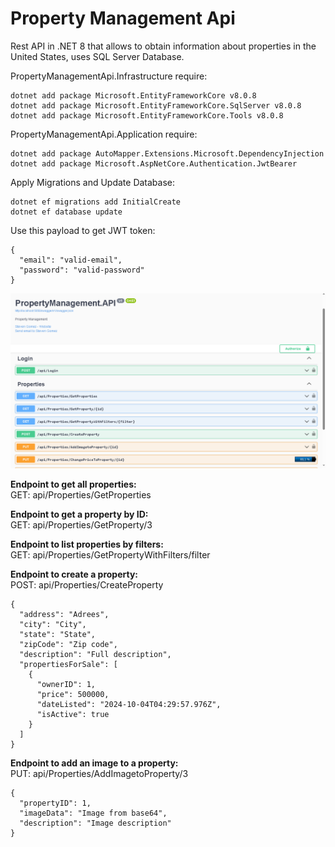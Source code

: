 # Property Management Api

Rest API in .NET 8 that allows to obtain information about properties in the United States, uses SQL Server Database.

PropertyManagementApi.Infrastructure require:
```
dotnet add package Microsoft.EntityFrameworkCore v8.0.8
dotnet add package Microsoft.EntityFrameworkCore.SqlServer v8.0.8
dotnet add package Microsoft.EntityFrameworkCore.Tools v8.0.8
```

PropertyManagementApi.Application require:
```
dotnet add package AutoMapper.Extensions.Microsoft.DependencyInjection
dotnet add package Microsoft.AspNetCore.Authentication.JwtBearer
```

Apply Migrations and Update Database:
```
dotnet ef migrations add InitialCreate
dotnet ef database update
```

Use this payload to get JWT token:
```
{
  "email": "valid-email",
  "password": "valid-password"
}
```


![alt text](https://github.com/sfgomezc/PropertyManagement/blob/master/Captures/Img_PropertyManagementApi1.png?raw=true)

**Endpoint to get all properties:**  
GET: api/Properties/GetProperties

**Endpoint to get a property by ID:**  
GET: api/Properties/GetProperty/3

**Endpoint to list properties by filters:**  
GET: api/Properties/GetPropertyWithFilters/filter

**Endpoint to create a property:**  
POST: api/Properties/CreateProperty
```
{
  "address": "Adrees",
  "city": "City",
  "state": "State",
  "zipCode": "Zip code",
  "description": "Full description",
  "propertiesForSale": [
    {
      "ownerID": 1,
      "price": 500000,
      "dateListed": "2024-10-04T04:29:57.976Z",
      "isActive": true
    }
  ]
}
```

**Endpoint to add an image to a property:**  
PUT: api/Properties/AddImagetoProperty/3
```
{
  "propertyID": 1,
  "imageData": "Image from base64",
  "description": "Image description"
}
```

